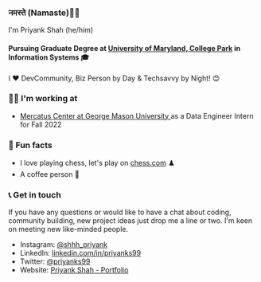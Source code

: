 ### नमस्ते (Namaste)🙏🏻 
I'm Priyank Shah (he/him) 

#### Pursuing Graduate Degree at <a href = "https://www.umd.edu/">University of Maryland, College Park</a> in Information Systems 🎓

I ❤ DevCommunity, Biz Person by Day & Techsavvy by Night! 😊

### 👨‍💻 I'm working at
- <a href="https://www.mercatus.org/" target="_blank"> Mercatus Center at George Mason University </a> as a Data Engineer Intern for Fall 2022


### 🌴 Fun facts
- I love playing chess, let's play on <a href = "https://www.chess.com/member/priyanks99">chess.com</a> ♟️
- A coffee person 🍵


### 📞 Get in touch
If you have any questions or would like to have a chat about coding, community building, new project ideas just drop me a line or two. I'm keen on meeting new like-minded people.

- Instagram: <a href = "https://www.instagram.com/shhh_priyank">@shhh_priyank</a>
- LinkedIn: <a href = "https://www.linkedin.com/in/priyanks99/">linkedin.com/in/priyanks99</a>
- Twitter: <a href = "https://twitter.com/priyanks99">@priyanks99</a>
- Website: <a href = "https://www.priyankshah.me/"> Priyank Shah - Portfolio</a>

<!--
**priyank04/priyank04** is a ✨ _special_ ✨ repository because its `README.md` (this file) appears on your GitHub profile.

Here are some ideas to get you started:

- 🔭 I’m currently working on ...
- 🌱 I’m currently learning ...
- 👯 I’m looking to collaborate on ...
- 🤔 I’m looking for help with ...
- 💬 Ask me about ...
- 📫 How to reach me: ...
- 😄 Pronouns: ...
- ⚡ Fun fact: ...
-->
